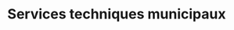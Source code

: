 ---
title: "Services techniques municipaux"
url: /nort-sur-erdre/services-techniques-municipaux/
shop: shop
---